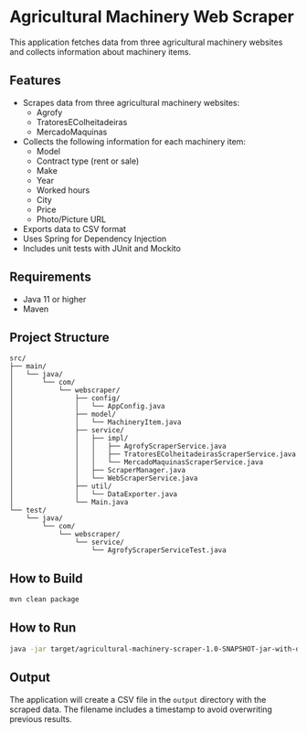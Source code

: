 # Agricultural Machinery Web Scraper

This application fetches data from three agricultural machinery websites and collects information about machinery items.

## Features

- Scrapes data from three agricultural machinery websites:
  - Agrofy
  - TratoresEColheitadeiras
  - MercadoMaquinas
- Collects the following information for each machinery item:
  - Model
  - Contract type (rent or sale)
  - Make
  - Year
  - Worked hours
  - City
  - Price
  - Photo/Picture URL
- Exports data to CSV format
- Uses Spring for Dependency Injection
- Includes unit tests with JUnit and Mockito

## Requirements

- Java 11 or higher
- Maven

## Project Structure

```
src/
├── main/
│   └── java/
│       └── com/
│           └── webscraper/
│               ├── config/
│               │   └── AppConfig.java
│               ├── model/
│               │   └── MachineryItem.java
│               ├── service/
│               │   ├── impl/
│               │   │   ├── AgrofyScraperService.java
│               │   │   ├── TratoresEColheitadeirasScraperService.java
│               │   │   └── MercadoMaquinasScraperService.java
│               │   ├── ScraperManager.java
│               │   └── WebScraperService.java
│               ├── util/
│               │   └── DataExporter.java
│               └── Main.java
└── test/
    └── java/
        └── com/
            └── webscraper/
                └── service/
                    └── AgrofyScraperServiceTest.java
```

## How to Build

```bash
mvn clean package
```

## How to Run

```bash
java -jar target/agricultural-machinery-scraper-1.0-SNAPSHOT-jar-with-dependencies.jar
```

## Output

The application will create a CSV file in the `output` directory with the scraped data. The filename includes a timestamp to avoid overwriting previous results.
